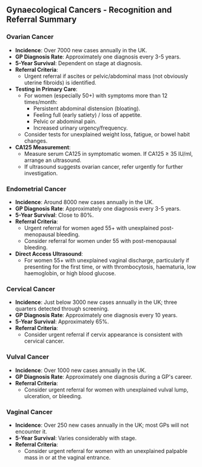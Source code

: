 ## Gynaecological Cancers - Recognition and Referral Summary

### Ovarian Cancer
- **Incidence**: Over 7000 new cases annually in the UK.
- **GP Diagnosis Rate**: Approximately one diagnosis every 3-5 years.
- **5-Year Survival**: Dependent on stage at diagnosis.
- **Referral Criteria**: 
  - Urgent referral if ascites or pelvic/abdominal mass (not obviously uterine fibroids) is identified.
- **Testing in Primary Care**: 
  - For women (especially 50+) with symptoms more than 12 times/month:
    - Persistent abdominal distension (bloating).
    - Feeling full (early satiety) / loss of appetite.
    - Pelvic or abdominal pain.
    - Increased urinary urgency/frequency.
  - Consider tests for unexplained weight loss, fatigue, or bowel habit changes.
- **CA125 Measurement**: 
  - Measure serum CA125 in symptomatic women. If CA125 ≥ 35 IU/ml, arrange an ultrasound.
  - If ultrasound suggests ovarian cancer, refer urgently for further investigation.

### Endometrial Cancer
- **Incidence**: Around 8000 new cases annually in the UK.
- **GP Diagnosis Rate**: Approximately one diagnosis every 3-5 years.
- **5-Year Survival**: Close to 80%.
- **Referral Criteria**: 
  - Urgent referral for women aged 55+ with unexplained post-menopausal bleeding.
  - Consider referral for women under 55 with post-menopausal bleeding.
- **Direct Access Ultrasound**: 
  - For women 55+ with unexplained vaginal discharge, particularly if presenting for the first time, or with thrombocytosis, haematuria, low haemoglobin, or high blood glucose.

### Cervical Cancer
- **Incidence**: Just below 3000 new cases annually in the UK; three quarters detected through screening.
- **GP Diagnosis Rate**: Approximately one diagnosis every 10 years.
- **5-Year Survival**: Approximately 65%.
- **Referral Criteria**: 
  - Consider urgent referral if cervix appearance is consistent with cervical cancer.

### Vulval Cancer
- **Incidence**: Over 1000 new cases annually in the UK.
- **GP Diagnosis Rate**: Approximately one diagnosis during a GP's career.
- **Referral Criteria**: 
  - Consider urgent referral for women with unexplained vulval lump, ulceration, or bleeding.

### Vaginal Cancer
- **Incidence**: Over 250 new cases annually in the UK; most GPs will not encounter it.
- **5-Year Survival**: Varies considerably with stage.
- **Referral Criteria**: 
  - Consider urgent referral for women with an unexplained palpable mass in or at the vaginal entrance.
